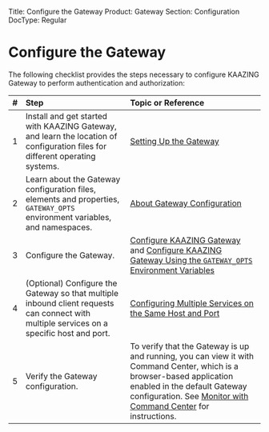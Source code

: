 Title: Configure the Gateway
Product: Gateway
Section: Configuration
DocType: Regular

Configure the Gateway
============================================================================

The following checklist provides the steps necessary to configure KAAZING Gateway to perform authentication and authorization:

| \# | Step                                                                                                                                      | Topic or Reference                                                                                                                                                                                                                                       |
|:---|:------------------------------------------------------------------------------------------------------------------------------------------|:---------------------------------------------------------------------------------------------------------------------------------------------------------------------------------------------------------------------------------------------------------|
| 1  | Install and get started with KAAZING Gateway, and learn the location of configuration files for different operating systems.              | [Setting Up the Gateway](../about/setup-guide.md)                                                                                                                                                                                                        |
| 2  | Learn about the Gateway configuration files, elements and properties, `GATEWAY_OPTS` environment variables, and namespaces.               | [About Gateway Configuration](c_configure_gateway_concepts.md)                                                                                                                                                                                           |
| 3  | Configure the Gateway.                                                                                                                    | [Configure KAAZING Gateway](p_configure_gateway_files.md) and [Configure KAAZING Gateway Using the `GATEWAY_OPTS` Environment Variables](p_configure_gateway_opts.md)                                                                                    |
| 4  | (Optional) Configure the Gateway so that multiple inbound client requests can connect with multiple services on a specific host and port. | [Configuring Multiple Services on the Same Host and Port](c_configure_gateway_multiple_services.md#configuring-multiple-services-on-the-same-host-and-port)                                                                                              |
| 5  | Verify the Gateway configuration.                                                                                                         | To verify that the Gateway is up and running, you can view it with Command Center, which is a browser-based application enabled in the default Gateway configuration. See [Monitor with Command Center](../management/p_monitor_cc.md) for instructions. |
